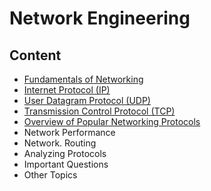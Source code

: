 # Network Engineering


## Content

- [Fundamentals of Networking](fundamentals.md)
- [Internet Protocol (IP)](ip.md)
- [User Datagram Protocol (UDP)](udp.md)
- [Transmission Control Protocol (TCP)](tcp.md)
- [Overview of Popular Networking Protocols](protocols.md)
- Network Performance
- Network.  Routing
- Analyzing Protocols
- Important Questions
- Other Topics